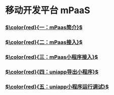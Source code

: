 # 移动开发平台 mPaaS

### [$\color{red}{一：mPaas简介}$](https://gitee.com/ylyk/technology-share/blob/master/mPaas/mPaasIntroduction.md)

### [$\color{red}{二：mPaas接入}$](https://gitee.com/ylyk/technology-share/blob/master/mPaas/access.md)


### [$\color{red}{三：mPaas小程序接入}$](https://gitee.com/ylyk/technology-share/blob/master/mPaas/tinyApp.md)


### [$\color{red}{四：uniapp导出小程序}$](https://gitee.com/ylyk/technology-share/blob/master/mPaas/uniapp-xeport-tiny.md)


### [$\color{red}{五：uniapp小程序运行调试}$](https://gitee.com/ylyk/technology-share/blob/master/mPaas/uniapp-tiny-debug.md)

